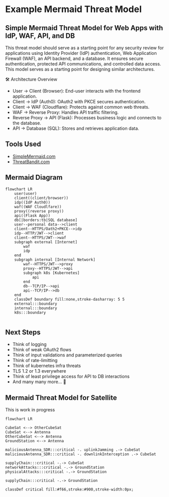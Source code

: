 # Example Mermaid Threat Model
## Simple Mermaid Threat Model for Web Apps with IdP, WAF, API, and DB

This threat model should serve as a starting point for any security review for applications using Identity Provider (IdP) authentication, Web Application Firewall (WAF), an API backend, and a database. It ensures secure authentication, protected API communications, and controlled data access. This model serves as a starting point for designing similar architectures.

🛠 Architecture Overview
- User → Client (Browser): End-user interacts with the frontend application.
- Client → IdP (Auth0): OAuth2 with PKCE secures authentication.
- Client → WAF (Cloudflare): Protects against common web threats.
- WAF → Reverse Proxy: Handles API traffic filtering.
- Reverse Proxy → API (Flask): Processes business logic and connects to the database.
- API → Database (SQL): Stores and retrieves application data.

## Tools Used
- [SimpleMermaid.com](https://SimpleMermaid.com)
- [ThreatBandit.com](https://ThreatBandit.com)

## Mermaid Diagram
```mermaid
flowchart LR
    user(user)
    client((client/browser))
    idp((IdP Auth0))
    waf((WAF Cloudlfare))
    proxy((reverse proxy))
    api((Flask App))
    db[|borders:tb|SQL database]
    user--personal data-->client
    client--HTTPS/Oath2+PKCE-->idp
    idp--HTTP/JWT-->client
    client--HTTPS/JWT-->waf
    subgraph external [Internet]
        waf
        idp
    end
    subgraph internal [Internal Network]
        waf--HTTPS/JWT-->proxy
        proxy--HTTPS/JWT-->api
        subgraph k8s [Kubernetes]
            api
        end
        db--TCP/IP-->api
        api--TCP/IP-->db
    end
    classDef boundary fill:none,stroke-dasharray: 5 5
    external:::boundary
    internal:::boundary
    k8s:::boundary
    
```

## Next Steps
- Think of logging
- Think of weak OAuth2 flows
- Think of input validations and parameterized queries
- Think of rate-limitting 
- Think of kubernetes infra threats
- TLS 1.2 or 1.3 everywhere
- Think of least privilege access for API to DB interactions
- And many many more... 👀

## Mermaid Threat Model for Satellite 
This is work in progress
```
flowchart LR

CubeSat <--> OtherCubeSat
CubeSat <--> Antenna
OtherCubeSat <--> Antenna
GroundStation <--> Antenna

maliciousAntenna_SDR:::critical -. uplinkJamming .-> CubeSat
maliciousAntenna_SDR:::critical -. downlinkInterception .-> CubeSat

supplyChain:::critical -.-> CubeSat
networkAttacks:::critical -.-> GroundStation
physicalAttacks:::critical -.-> GroundStation

supplyChain:::critical -.-> GroundStation

classDef critical fill:#f66,stroke:#900,stroke-width:0px;
```
